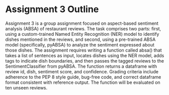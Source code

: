 # Assignment 3 Outline

Assignment 3 is a group assignment focused on aspect-based sentiment analysis (ABSA) of restaurant reviews. The task comprises two parts: first, using a custom-trained Named Entity Recognition (NER) model to identify dishes mentioned in the reviews, and second, using a pre-trained ABSA model (specifically, pyABSA) to analyze the sentiment expressed about those dishes. The assignment requires writing a function called absa() that takes a list of sentences as input, locates dishes using the NER model, adds tags to indicate dish boundaries, and then passes the tagged reviews to the SentimentClassifier from pyABSA. The function returns a dataframe with review id, dish, sentiment score, and confidence. Grading criteria include adherence to the PEP 8 style guide, bug-free code, and correct dataframe format consistent with reference output. The function will be evaluated on ten unseen reviews.